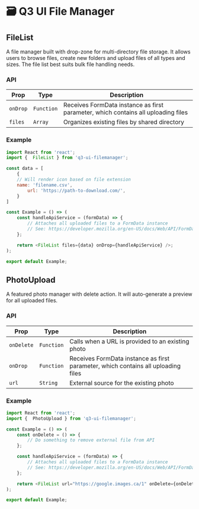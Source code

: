 # 🗃️ Q3 UI File Manager

## FileList

A file manager built with drop-zone for multi-directory file
storage. It allows users to browse files, create new folders
and upload files of all types and sizes. The file list best
suits bulk file handling needs.

### API

| Prop     | Type       | Description                                                                       |
| -------- | ---------- | --------------------------------------------------------------------------------- |
| `onDrop` | `Function` | Receives FormData instance as first parameter, which contains all uploading files |
| `files`  | `Array`    | Organizes existing files by shared directory                                      |

### Example

```javascript
import React from 'react';
import {  FileList } from 'q3-ui-filemanager';

const data = [
	{
    // Will render icon based on file extension
    name: 'filename.csv',
		url: 'https://path-to-download.com/',
	}
]

const Example = () => (
	const handleApiService = (formData) => {
		// Attaches all uploaded files to a FormData instance
		// See: https://developer.mozilla.org/en-US/docs/Web/API/FormData
	};

	return <FileList files={data} onDrop={handleApiService} />;
);

export default Example;
```

## PhotoUpload

A featured photo manager with delete action. It will
auto-generate a preview for all uploaded files.

### API

| Prop       | Type       | Description                                                                       |
| ---------- | ---------- | --------------------------------------------------------------------------------- |
| `onDelete` | `Function` | Calls when a URL is provided to an existing photo                                 |
| `onDrop`   | `Function` | Receives FormData instance as first parameter, which contains all uploading files |
| `url`      | `String`   | External source for the existing photo                                            |

### Example

```javascript
import React from 'react';
import {  PhotoUpload } from 'q3-ui-filemanager';

const Example = () => (
	const onDelete = () => {
		// Do something to remove external file from API
	};

	const handleApiService = (formData) => {
		// Attaches all uploaded files to a FormData instance
		// See: https://developer.mozilla.org/en-US/docs/Web/API/FormData
	};

	return <FileList url="https://google.images.ca/1" onDelete={onDelete} onDrop={handleApiService} />;
);

export default Example;
```
